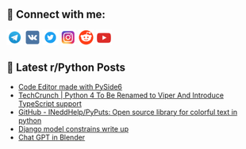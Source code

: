 ## 🔎 Connect with me:
[<img src="https://github.com/bullbesh/bullbesh/blob/main/images/Telegram.png" width="32" height="32" />](https://t.me/bullbesh)
[<img src="https://github.com/bullbesh/bullbesh/blob/main/images/VK.png" width="32" height="32" />](https://vk.com/bullbesh)
[<img src="https://github.com/bullbesh/bullbesh/blob/main/images/Twitter.png" width="32" height="32" />](https://twitter.com/bullbesh1)
[<img src="https://github.com/bullbesh/bullbesh/blob/main/images/Instagram.png" width="32" height="32" />](https://www.instagram.com/bullbesh)
[<img src="https://github.com/bullbesh/bullbesh/blob/main/images/Reddit.png" width="32" height="32" />](https://www.reddit.com/user/bullbesh)
[<img src="https://github.com/bullbesh/bullbesh/blob/main/images/YouTube.png" width="32" height="32" />](https://www.youtube.com/channel/UCtfjRs6uzgq5mfm8S06WTcg)

## 📕 Latest r/Python Posts
<!-- BLOG-POST-LIST:START -->
- [Code Editor made with PySide6](https://www.reddit.com/r/Python/comments/128ev4p/code_editor_made_with_pyside6/)
- [TechCrunch | Python 4 To Be Renamed to Viper And Introduce TypeScript support](https://www.reddit.com/r/Python/comments/128eq5o/techcrunch_python_4_to_be_renamed_to_viper_and/)
- [GitHub - INeddHelp/PyPuts: Open source library for colorful text in python](https://www.reddit.com/r/Python/comments/128epo7/github_ineddhelppyputs_open_source_library_for/)
- [Django model constrains write up](https://www.reddit.com/r/Python/comments/128eiyw/django_model_constrains_write_up/)
- [Chat GPT in Blender](https://www.reddit.com/r/Python/comments/128bgwb/chat_gpt_in_blender/)
<!-- BLOG-POST-LIST:END -->
